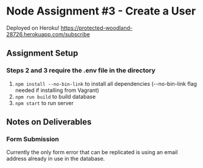 # Node Assignment #3 - Create a User

Deployed on Heroku!
https://protected-woodland-28726.herokuapp.com/subscribe

## Assignment Setup

### Steps 2 and 3 require the .env file in the directory

1. `npm install --no-bin-link` to install all dependencies (--no-bin-link flag needed if installing from Vagrant)
2. `npm run build` to build database
3. `npm start` to run server

## Notes on Deliverables

### Form Submission

Currently the only form error that can be replicated is using an email address already in use in the database.